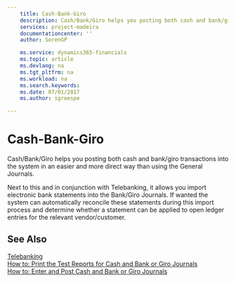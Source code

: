 ```yaml
---
    title: Cash-Bank-Giro
    description: Cash/Bank/Giro helps you posting both cash and bank/giro transactions into the system in an easier and more direct way than using the General Journals.
    services: project-madeira    
    documentationcenter: ''
    author: SorenGP

    ms.service: dynamics365-financials
    ms.topic: article
    ms.devlang: na
    ms.tgt_pltfrm: na
    ms.workload: na
    ms.search.keywords:
    ms.date: 07/01/2017
    ms.author: sgroespe

---
```

# Cash-Bank-Giro
Cash/Bank/Giro helps you posting both cash and bank/giro transactions into the system in an easier and more direct way than using the General Journals.  

 Next to this and in conjunction with Telebanking, it allows you import electronic bank statements into the Bank/Giro Journals. If wanted the system can automatically reconcile these statements during this import process and determine whether a statement can be applied to open ledger entries for the relevant vendor/customer.  

## See Also  
 [Telebanking](telebanking.md)   
 [How to: Print the Test Reports for Cash and Bank or Giro Journals](how-to-print-the-test-reports-for-cash-and-bank-or-giro-journals.md)   
 [How to: Enter and Post Cash and Bank or Giro Journals](how-to-enter-and-post-cash-and-bank-or-giro-journals.md)
